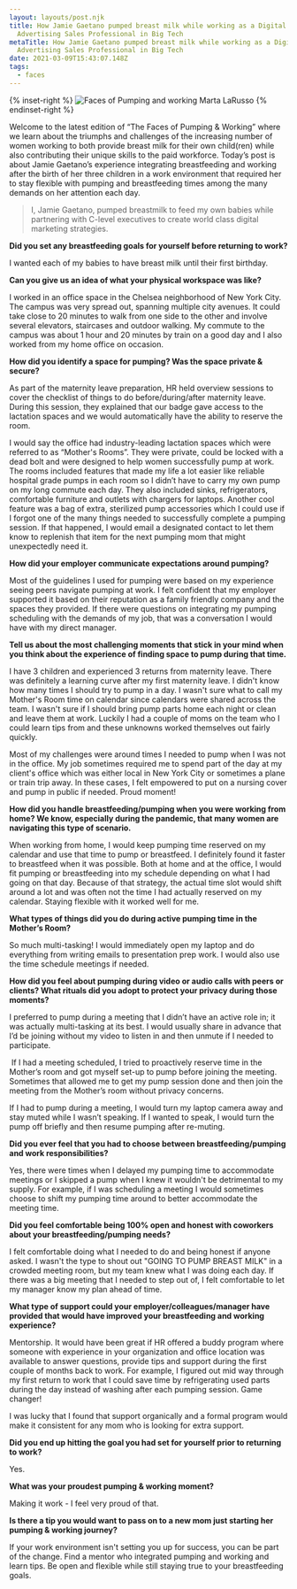 ```yaml
---
layout: layouts/post.njk
title: How Jamie Gaetano pumped breast milk while working as a Digital
  Advertising Sales Professional in Big Tech
metaTitle: How Jamie Gaetano pumped breast milk while working as a Digital
  Advertising Sales Professional in Big Tech
date: 2021-03-09T15:43:07.148Z
tags:
  - faces
---
```

{% inset-right %}
![Faces of Pumping and working Marta LaRusso](/images/faces-jamie-gaetano.jpg)
{% endinset-right %}

Welcome to the latest edition of “The Faces of Pumping & Working” where we learn about the triumphs and challenges of the increasing number of women working to both provide breast milk for their own child(ren) while also contributing their unique skills to the paid workforce. Today’s post is about Jamie Gaetano’s experience integrating breastfeeding and working after the birth of her three children in a work environment that required her to stay flexible with pumping and breastfeeding times among the many demands on her attention each day. 

> I, Jamie Gaetano, pumped breastmilk to feed my own babies while partnering with C-level executives to create world class digital marketing strategies.

**Did you set any breastfeeding goals for yourself before returning to work?**

I wanted each of my babies to have breast milk until their first birthday.

**Can you give us an idea of what your physical workspace was like?**

I worked in an office space in the Chelsea neighborhood of New York City. The campus was very spread out, spanning multiple city avenues. It could take close to 20 minutes to walk from one side to the other and involve several elevators, staircases and outdoor walking. My commute to the campus was about 1 hour and 20 minutes by train on a good day and I also worked from my home office on occasion.   

**How did you identify a space for pumping? Was the space private & secure?**

As part of the maternity leave preparation, HR held overview sessions to cover the checklist of things to do before/during/after maternity leave. During this session, they explained that our badge gave access to the lactation spaces and we would automatically have the ability to reserve the room. 

I would say the office had industry-leading lactation spaces which were referred to as “Mother's Rooms”. They were private, could be locked with a dead bolt and were designed to help women successfully pump at work. The rooms included features that made my life a lot easier like reliable hospital grade pumps in each room so I didn’t have to carry my own pump on my long commute each day. They also included sinks, refrigerators, comfortable furniture and outlets with chargers for laptops. Another cool feature was a bag of extra, sterilized pump accessories which I could use if I forgot one of the many things needed to successfully complete a pumping session. If that happened, I would email a designated contact to let them know to replenish that item for the next pumping mom that might unexpectedly need it.  

**How did your employer communicate expectations around pumping?**

Most of the guidelines I used for pumping were based on my experience seeing peers navigate pumping at work. I felt confident that my employer supported it based on their reputation as a family friendly company and the spaces they provided. If there were questions on integrating my pumping scheduling with the demands of my job, that was a conversation I would have with my direct manager.  

**Tell us about the most challenging moments that stick in your mind when you think about the experience of finding space to pump during that time.**

I have 3 children and experienced 3 returns from maternity leave. There was definitely a learning curve after my first maternity leave. I didn't know how many times I should try to pump in a day. I wasn't sure what to call my Mother's Room time on calendar since calendars were shared across the team. I wasn't sure if I should bring pump parts home each night or clean and leave them at work. Luckily I had a couple of moms on the team who I could learn tips from and these unknowns worked themselves out fairly quickly.

Most of my challenges were around times I needed to pump when I was not in the office. My job sometimes required me to spend part of the day at my client's office which was either local in New York City or sometimes a plane or train trip away. In these cases, I felt empowered to put on a nursing cover and pump in public if needed. Proud moment!

**How did you handle breastfeeding/pumping when you were working from home? We know, especially during the pandemic, that many women are navigating this type of scenario.** 

When working from home, I would keep pumping time reserved on my calendar and use that time to pump or breastfeed. I definitely found it faster to breastfeed when it was possible. Both at home and at the office, I would fit pumping or breastfeeding into my schedule depending on what I had going on that day. Because of that strategy, the actual time slot would shift around a lot and was often not the time I had actually reserved on my calendar. Staying flexible with it worked well for me. 

**What types of things did you do during active pumping time in the Mother’s Room?** 

So much multi-tasking! I would immediately open my laptop and do everything from writing emails to presentation prep work. I would also use the time schedule meetings if needed.

**How did you feel about pumping during video or audio calls with peers or clients? What rituals did you adopt to protect your privacy during those moments?**

I preferred to pump during a meeting that I didn’t have an active role in; it was actually multi-tasking at its best. I would usually share in advance that I’d be joining without my video to listen in and then unmute if I needed to participate.

 If I had a meeting scheduled, I tried to proactively reserve time in the Mother’s room and got myself set-up to pump before joining the meeting. Sometimes that allowed me to get my pump session done and then join the meeting from the Mother’s room without privacy concerns. 

If I had to pump during a meeting, I would turn my laptop camera away and stay muted while I wasn’t speaking. If I wanted to speak, I would turn the pump off briefly and then resume pumping after re-muting.

**Did you ever feel that you had to choose between breastfeeding/pumping and work responsibilities?** 

Yes, there were times when I delayed my pumping time to accommodate meetings or I skipped a pump when I knew it wouldn't be detrimental to my supply. For example, if I was scheduling a meeting I would sometimes choose to shift my pumping time around to better accommodate the meeting time.

**Did you feel comfortable being 100% open and honest with coworkers about your breastfeeding/pumping needs?**

I felt comfortable doing what I needed to do and being honest if anyone asked. I wasn't the type to shout out "GOING TO PUMP BREAST MILK" in a crowded meeting room, but my team knew what I was doing each day. If there was a big meeting that I needed to step out of, I felt comfortable to let my manager know my plan ahead of time.

**What type of support could your employer/colleagues/manager have provided that would have improved your breastfeeding and working experience?**

Mentorship. It would have been great if HR offered a buddy program where someone with experience in your organization and office location was available to answer questions, provide tips and support during the first couple of months back to work. For example, I figured out mid way through my first return to work that I could save time by refrigerating used parts during the day instead of washing after each pumping session. Game changer!

I was lucky that I found that support organically and a formal program would make it consistent for any mom who is looking for extra support.

**Did you end up hitting the goal you had set for yourself prior to returning to work?** 

Yes. 

**What was your proudest pumping & working moment?** 

Making it work - I feel very proud of that.

**Is there a tip you would want to pass on to a new mom just starting her pumping & working journey?**

If your work environment isn't setting you up for success, you can be part of the change. Find a mentor who integrated pumping and working and learn tips. Be open and flexible while still staying true to your breastfeeding goals.
